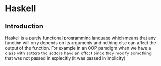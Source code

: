 # Haskell

## Introduction

Haskell is a purely functional programming language which means that any function will only depends on its arguments and nothing else can affect the output of the function. For example in an OOP paradigm when we have a class with setters the setters have an effect since they modify something that was not passed in explecitly (it was passed in implicity)
